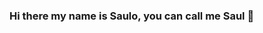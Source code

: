 ### Hi there my name is Saulo, you can call me Saul 👋

<!--
**Saul97-arch/Saul97-arch** is a ✨ _special_ ✨ repository because its `README.md` (this file) appears on your GitHub profile.

Here are some ideas to get you started:

- 🔭 I’m studying Javascript
- 🌱 I’m React and Node
- 👯 I’m looking to collaborate on opensource projects
- 🤔 I’m looking for help with data structures and algorithms
- 📫 How to reach me: [![Linkedin Badge](https://img.shields.io/badge/-LinkedIn-blue?style=flat-square&logo=Linkedin&logoColor=white&link=https://www.linkedin.com/in/sauloferreira42/)](https://www.linkedin.com/in/sauloferreira42/)
[![Github Badge](https://img.shields.io/badge/-Github-000?style=flat-square&logo=Github&logoColor=white&link=https://github.com/Saul97-arch)]
- 😄 Pronouns: He, him
- ⚡ Fun fact: Love beers and all types of beverages, always in the good mood for a drink and a nice talk
-->
